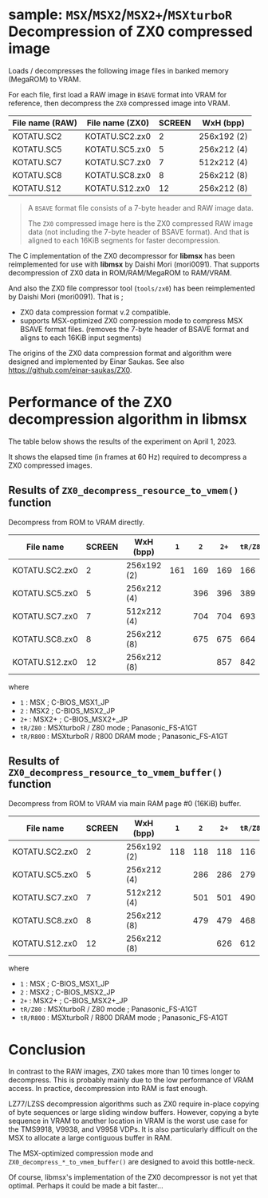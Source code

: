 # sample: `MSX`/`MSX2`/`MSX2+`/`MSXturboR` Decompression of ZX0 compressed image

Loads / decompresses the following image files in banked memory (MegaROM) to
VRAM.

For each file, first load a RAW image in `BSAVE` format into VRAM for reference,
then decompress the `ZX0` compressed image into VRAM.

| File name (RAW) | File name (ZX0) | SCREEN | WxH (bpp)   |
|-----------------|-----------------|--------|-------------|
| KOTATU.SC2      | KOTATU.SC2.zx0  | 2      | 256x192 (2) |
| KOTATU.SC5      | KOTATU.SC5.zx0  | 5      | 256x212 (4) |
| KOTATU.SC7      | KOTATU.SC7.zx0  | 7      | 512x212 (4) |
| KOTATU.SC8      | KOTATU.SC8.zx0  | 8      | 256x212 (8) |
| KOTATU.S12      | KOTATU.S12.zx0  | 12     | 256x212 (8) |

> A `BSAVE` format file consists of a 7-byte header and RAW image data.
> 
> The `ZX0` compressed image here is the ZX0 compressed RAW image data (not
> including the 7-byte header of BSAVE format). And that is aligned to each
> 16KiB segments for faster decompression.

The C implementation of the ZX0 decompressor for **libmsx** has been
reimplemented for use with **libmsx** by Daishi Mori (mori0091).
That supports decompression of ZX0 data in ROM/RAM/MegaROM to RAM/VRAM.

And also the ZX0 file compressor tool (`tools/zx0`) has been reimplemented by
Daishi Mori (mori0091). That is ;

- ZX0 data compression format v.2 compatible.
- supports MSX-optimized ZX0 compression mode to compress MSX BSAVE format files.
  (removes the 7-byte header of BSAVE format and aligns to each 16KiB input segments)


The origins of the ZX0 data compression format and algorithm were designed and
implemented by Einar Saukas. See also <https://github.com/einar-saukas/ZX0>.


# Performance of the ZX0 decompression algorithm in libmsx

The table below shows the results of the experiment on April 1, 2023.

It shows the elapsed time (in frames at 60 Hz) required to decompress a ZX0
compressed images.

## Results of `ZX0_decompress_resource_to_vmem()` function

Decompress from ROM to VRAM directly.

| File name      | SCREEN | WxH (bpp)   | `1` | `2` | `2+` | `tR/Z80` | `tR/R800` |
|----------------|--------|-------------|-----|-----|------|----------|-----------|
| KOTATU.SC2.zx0 | 2      | 256x192 (2) | 161 | 169 | 169  | 166      | 96        |
| KOTATU.SC5.zx0 | 5      | 256x212 (4) |     | 396 | 396  | 389      | 217       |
| KOTATU.SC7.zx0 | 7      | 512x212 (4) |     | 704 | 704  | 693      | 399       |
| KOTATU.SC8.zx0 | 8      | 256x212 (8) |     | 675 | 675  | 664      | 388       |
| KOTATU.S12.zx0 | 12     | 256x212 (8) |     |     | 857  | 842      | 459       |

where

- `1`       : MSX   ; C-BIOS_MSX1_JP
- `2`       : MSX2  ; C-BIOS_MSX2_JP
- `2+`      : MSX2+ ; C-BIOS_MSX2+_JP
- `tR/Z80`  : MSXturboR / Z80 mode ; Panasonic_FS-A1GT
- `tR/R800` : MSXturboR / R800 DRAM mode ; Panasonic_FS-A1GT

## Results of `ZX0_decompress_resource_to_vmem_buffer()` function

Decompress from ROM to VRAM via main RAM page #0 (16KiB) buffer.

| File name      | SCREEN | WxH (bpp)   | `1` | `2` | `2+` | `tR/Z80` | `tR/R800` |
|----------------|--------|-------------|-----|-----|------|----------|-----------|
| KOTATU.SC2.zx0 | 2      | 256x192 (2) | 118 | 118 | 118  | 116      | 51        |
| KOTATU.SC5.zx0 | 5      | 256x212 (4) |     | 286 | 286  | 279      | 123       |
| KOTATU.SC7.zx0 | 7      | 512x212 (4) |     | 501 | 501  | 490      | 218       |
| KOTATU.SC8.zx0 | 8      | 256x212 (8) |     | 479 | 479  | 468      | 209       |
| KOTATU.S12.zx0 | 12     | 256x212 (8) |     |     | 626  | 612      | 272       |

where

- `1`       : MSX   ; C-BIOS_MSX1_JP
- `2`       : MSX2  ; C-BIOS_MSX2_JP
- `2+`      : MSX2+ ; C-BIOS_MSX2+_JP
- `tR/Z80`  : MSXturboR / Z80 mode ; Panasonic_FS-A1GT
- `tR/R800` : MSXturboR / R800 DRAM mode ; Panasonic_FS-A1GT

# Conclusion

In contrast to the RAW images, ZX0 takes more than 10 times longer to
decompress. This is probably mainly due to the low performance of VRAM access.
In practice, decompression into RAM is fast enough.

LZ77/LZSS decompression algorithms such as ZX0 require in-place copying of byte
sequences or large sliding window buffers. However, copying a byte sequence in
VRAM to another location in VRAM is the worst use case for the TMS9918, V9938,
and V9958 VDPs. It is also particularly difficult on the MSX to allocate a large
contiguous buffer in RAM.

The MSX-optimized compression mode and `ZX0_decompress_*_to_vmem_buffer()` are
designed to avoid this bottle-neck.

Of course, libmsx's implementation of the ZX0 decompressor is not yet that
optimal. Perhaps it could be made a bit faster...

